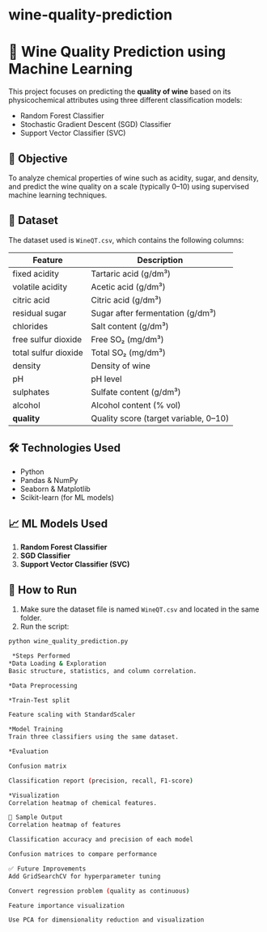 # wine-quality-prediction
# 🍷 Wine Quality Prediction using Machine Learning

This project focuses on predicting the **quality of wine** based on its physicochemical attributes using three different classification models:
- Random Forest Classifier
- Stochastic Gradient Descent (SGD) Classifier
- Support Vector Classifier (SVC)

## 🎯 Objective

To analyze chemical properties of wine such as acidity, sugar, and density, and predict the wine quality on a scale (typically 0–10) using supervised machine learning techniques.

## 📁 Dataset

The dataset used is `WineQT.csv`, which contains the following columns:

| Feature               | Description                                 |
|-----------------------|---------------------------------------------|
| fixed acidity         | Tartaric acid (g/dm³)                       |
| volatile acidity      | Acetic acid (g/dm³)                         |
| citric acid           | Citric acid (g/dm³)                         |
| residual sugar        | Sugar after fermentation (g/dm³)           |
| chlorides             | Salt content (g/dm³)                        |
| free sulfur dioxide   | Free SO₂ (mg/dm³)                           |
| total sulfur dioxide  | Total SO₂ (mg/dm³)                          |
| density               | Density of wine                             |
| pH                    | pH level                                    |
| sulphates             | Sulfate content (g/dm³)                     |
| alcohol               | Alcohol content (% vol)                     |
| **quality**           | Quality score (target variable, 0–10)      |

## 🛠️ Technologies Used

- Python
- Pandas & NumPy
- Seaborn & Matplotlib
- Scikit-learn (for ML models)

## 📈 ML Models Used

1. **Random Forest Classifier**
2. **SGD Classifier**
3. **Support Vector Classifier (SVC)**

## 🚀 How to Run

1. Make sure the dataset file is named `WineQT.csv` and located in the same folder.
2. Run the script:

```bash
python wine_quality_prediction.py

 *Steps Performed
*Data Loading & Exploration
Basic structure, statistics, and column correlation.

*Data Preprocessing

*Train-Test split

Feature scaling with StandardScaler

*Model Training
Train three classifiers using the same dataset.

*Evaluation

Confusion matrix

Classification report (precision, recall, F1-score)

*Visualization
Correlation heatmap of chemical features.

🧪 Sample Output
Correlation heatmap of features

Classification accuracy and precision of each model

Confusion matrices to compare performance

✅ Future Improvements
Add GridSearchCV for hyperparameter tuning

Convert regression problem (quality as continuous)

Feature importance visualization

Use PCA for dimensionality reduction and visualization


